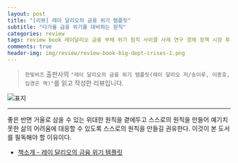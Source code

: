 ```yaml
---  
layout: post  
title: "[리뷰] 레이 달리오의 금융 위기 템플릿"  
subtitle: "다가올 금융 위기를 대비하는 원칙"  
categories: review  
tags: review book 레이달리오 금융 부채 위기 원칙 사이클 사례 연구 경제 정책 시장 투자     
comments: true  
header-img: img/review/review-book-big-dept-crises-1.png
---  
```

  
> `한빛비즈` 출판사의 `"레이 달리오의 금융 위기 템플릿(레이 달리오 저/송이루, 이종호, 임경은 역)"`를 읽고 작성한 리뷰입니다.  

![표지](https://theorydb.github.io/assets/img/review/review-book-big-dept-crises-1.png)  

---

좋은 반면 거울로 삼을 수 있는 위대한 원칙을 곁에두고 스스로의 원칙을 만들어 예기치 못한 삶의 어려움에 대응할 수 있도록 스스로의 원칙을 만들길 권유한다. 이것이 본 도서를 필독해야 할 이유이다.

* [책소개 - 레이 달리오의 금융 위기 템플릿](http://www.yes24.com/Product/Goods/87117230)

